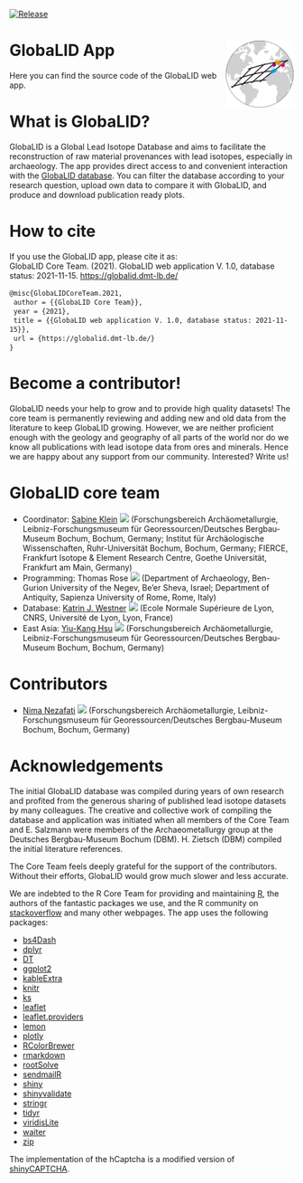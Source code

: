 
<!-- README.md is generated from README.Rmd. Please edit that file -->
<!-- badges: start -->

[![Release](https://img.shields.io/github/v/release/archmetalDBM/GlobaLID-database.svg)](https://github.com/archmetalDBM/GlobaLID-App)
<!-- badges: end -->

# GlobaLID App <img src="www/logo.svg" align="right" width="120" />

Here you can find the source code of the GlobaLID web app.

# What is GlobaLID?

GlobaLID is a Global Lead Isotope Database and aims to facilitate the
reconstruction of raw material provenances with lead isotopes,
especially in archaeology. The app provides direct access to and
convenient interaction with the [GlobaLID
database](https://doi.org/10.5880/fidgeo.2021.031). You can filter the
database according to your research question, upload own data to compare
it with GlobaLID, and produce and download publication ready plots.

# How to cite

If you use the GlobaLID app, please cite it as:  
GlobaLID Core Team. (2021). GlobaLID web application V. 1.0, database
status: 2021-11-15. <https://globalid.dmt-lb.de/>

    @misc{GlobaLIDCoreTeam.2021,
     author = {{GlobaLID Core Team}},
     year = {2021},
     title = {{GlobaLID web application V. 1.0, database status: 2021-11-15}},
     url = {https://globalid.dmt-lb.de/}
    }

# Become a contributor!

GlobaLID needs your help to grow and to provide high quality datasets!
The core team is permanently reviewing and adding new and old data from
the literature to keep GlobaLID growing. However, we are neither
proficient enough with the geology and geography of all parts of the
world nor do we know all publications with lead isotope data from ores
and minerals. Hence we are happy about any support from our community.
Interested? Write us!

# GlobaLID core team

-   Coordinator: [Sabine
    Klein](https://www.bergbaumuseum.de/en/museum/mitarbeitende/kontakt-detailseite/prof-dr-sabine-klein)
    [![](https://info.orcid.org/wp-content/uploads/2019/11/orcid_16x16.png)](https://orcid.org/0000-0002-3939-4428)
    (Forschungsbereich Archäometallurgie, Leibniz-Forschungsmuseum für
    Georessourcen/Deutsches Bergbau-Museum Bochum, Bochum, Germany;
    Institut für Archäologische Wissenschaften, Ruhr-Universität Bochum,
    Bochum, Germany; FIERCE, Frankfurt Isotope & Element Research
    Centre, Goethe Universität, Frankfurt am Main, Germany)
-   Programming: Thomas Rose
    [![](https://info.orcid.org/wp-content/uploads/2019/11/orcid_16x16.png)](https://orcid.org/0000-0002-8186-3566)
    (Department of Archaeology, Ben-Gurion University of the Negev,
    Be’er Sheva, Israel; Department of Antiquity, Sapienza University of
    Rome, Rome, Italy)
-   Database: [Katrin J.
    Westner](http://lgltpe.ens-lyon.fr/annuaire/westner-katrin)
    [![](https://info.orcid.org/wp-content/uploads/2019/11/orcid_16x16.png)](https://orcid.org/0000-0001-5529-1165)
    (Ecole Normale Supérieure de Lyon, CNRS, Université de Lyon, Lyon,
    France)
-   East Asia: [Yiu-Kang
    Hsu](https://www.bergbaumuseum.de/en/museum/mitarbeitende/kontakt-detailseite/yiu-kang-hsu)
    [![](https://info.orcid.org/wp-content/uploads/2019/11/orcid_16x16.png)](https://orcid.org/0000-0002-2439-4863)
    (Forschungsbereich Archäometallurgie, Leibniz-Forschungsmuseum für
    Georessourcen/Deutsches Bergbau-Museum Bochum, Bochum, Germany)

# Contributors

-   [Nima
    Nezafati](https://www.bergbaumuseum.de/en/museum/mitarbeitende/kontakt-detailseite/dr-nima-nezafati)
    [![](https://info.orcid.org/wp-content/uploads/2019/11/orcid_16x16.png)](https://orcid.org/0000-0002-5806-343X)
    (Forschungsbereich Archäometallurgie, Leibniz-Forschungsmuseum für
    Georessourcen/Deutsches Bergbau-Museum Bochum, Bochum, Germany)

# Acknowledgements

The initial GlobaLID database was compiled during years of own research
and profited from the generous sharing of published lead isotope
datasets by many colleagues. The creative and collective work of
compiling the database and application was initiated when all members of
the Core Team and E. Salzmann were members of the Archaeometallurgy
group at the Deutsches Bergbau-Museum Bochum (DBM). H. Zietsch (DBM)
compiled the initial literature references.

The Core Team feels deeply grateful for the support of the contributors.
Without their efforts, GlobaLID would grow much slower and less
accurate.

We are indebted to the R Core Team for providing and maintaining
[R](https://cran.r-project.org/), the authors of the fantastic packages
we use, and the R community on
[stackoverflow](https://stackoverflow.com/) and many other webpages. The
app uses the following packages:

-   [bs4Dash](https://rinterface.github.io/bs4Dash/)
-   [dplyr](https://dplyr.tidyverse.org/)
-   [DT](https://rstudio.github.io/DT/)
-   [ggplot2](https://ggplot2.tidyverse.org/)
-   [kableExtra](https://haozhu233.github.io/kableExtra/)
-   [knitr](https://yihui.org/knitr/)
-   [ks](https://cran.r-project.org/web/packages/ks/)
-   [leaflet](https://rstudio.github.io/leaflet/)
-   [leaflet.providers](https://github.com/rstudio/leaflet.providers)
-   [lemon](https://github.com/stefanedwards/lemon)
-   [plotly](https://plotly-r.com/)
-   [RColorBrewer](https://cran.r-project.org/web/packages/RColorBrewer/)
-   [rmarkdown](https://rmarkdown.rstudio.com/)
-   [rootSolve](https://cran.r-project.org/web/packages/rootSolve)
-   [sendmailR](https://cran.r-project.org/web/packages/sendmailR/)
-   [shiny](https://shiny.rstudio.com/)
-   [shinyvalidate](https://rstudio.github.io/shinyvalidate/)
-   [stringr](https://stringr.tidyverse.org/)
-   [tidyr](https://tidyr.tidyverse.org/)
-   [viridisLite](https://sjmgarnier.github.io/viridisLite/)
-   [waiter](https://shiny.john-coene.com/waiter/)
-   [zip](https://cran.r-project.org/web/packages/zip)

The implementation of the hCaptcha is a modified version of
[shinyCAPTCHA](https://github.com/carlganz/shinyCAPTCHA).
